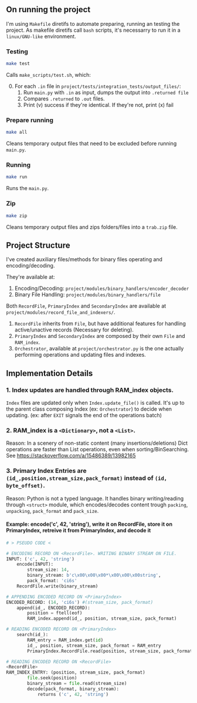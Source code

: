 ## **On running the project**

I'm using `Makefile` diretifs to automate preparing, running an testing the project. 
As makefile diretifs call `bash` scripts, it's necessarry to run it in a `linux/GNU-like` environment. 

### Testing 
```bash
make test 
```
Calls `make_scripts/test.sh`, which: 

0. For each `.in` file in `project/tests/integration_tests/output_files/`: 
    1. Run `main.py` with `.in` as input, dumps the output into `.returned file`
    2. Compares `.returned` to `.out` files. 
    3. Print (v) success if they're identical. If they're not, print (x) fail

### Prepare running
```bash
make all
```

Cleans temporary output files that need to be excluded before running `main.py`. 

### Running
```bash
make run
```

Runs the `main.py`.

### Zip
```bash
make zip
```

Cleans temporary output files and zips folders/files into a `trab.zip` file. 

## Project Structure
I've created auxiliary files/methods for binary files operating and encoding/decoding. 

They're available at:
1. Encoding/Decoding: `project/modules/binary_handlers/encoder_decoder`
2. Binary File Handling: `project/modules/binary_handlers/file`

Both `RecordFile`, `PrimaryIndex` and `SecondaryIndex` are available at `project/modules/record_file_and_indexers/`. 


1. `RecordFile` inherits from `File`, but have additional features for handling active/unactive records (Necessary for deleting).
2. `PrimaryIndex` and `SecondaryIndex` are composed by their own `File` and `RAM_index`.
3. `Orchestrator`, available at `project/orchestrator.py` is the one actually performing operations and updating files and indexes. 

## Implementation Details

### 1. **Index updates are handled through RAM_index objects.** 

`Index` files are updated only when `Index.update_file()` is called. 
It's up to the parent class composing Index (ex: `Orchestrator`)
to decide when updating. (ex: after `EXIT` signals the end of the operations batch)

### 2. **RAM_index is a `<Dictionary>`, not a `<List>`.** 

Reason: In a scenery of non-static content (many insertions/deletions)
Dict operations are faster than List operations, even when sorting/BinSearching.  
See https://stackoverflow.com/a/15486389/13982165


### 3. **Primary Index Entries are `(id_,position,stream_size,pack_format)` instead of `(id, byte_offset)`.**

Reason: Python is not a typed language. It handles binary writing/reading 
through `<struct>` module, which encodes/decodes content trough 
`packing`, `unpacking`, `pack_format` and `pack_size`.

#### **Example: encode('c', 42, 'string'), write it on RecordFile, store it on PrimaryIndex, retreive it from PrimaryIndex, and decode it**

```python
# > PSEUDO CODE <

# ENCODING RECORD ON <RecordFile>. WRITING BINARY STREAM ON FILE. 
INPUT: ('c', 42, 'string')
    encode(INPUT):
        stream_size: 14,
        binary_stream: b'c\x00\x00\x00*\x00\x00\x00string',
        pack_format: 'ci6s'
    RecordFile.write(binary_stream)

# APPENDING ENCODED RECORD ON <PrimaryIndex>
ENCODED_RECORD: (14, 'ci6s') #(stream_size, pack_format)
    append(id_, ENCODED_RECORD):
        position = ftell(eof)
        RAM_index.append(id_, position, stream_size, pack_format)

# READING ENCODED RECORD ON <PrimaryIndex>
    search(id_):
        RAM_entry = RAM_index.get(id)
        id_, position, stream_size, pack_format = RAM_entry
        PrimaryIndex.RecordFile.read(position, stream_size, pack_format)

# READING ENCODED RECORD ON <RecordFile>
<RecordFile>
RAM_INDEX_ENTRY: (position, stream_size, pack_format)
        file.seek(position)
        binary_stream = file.read(stream_size)
        decode(pack_format, binary_stream):
            returns ('c', 42, 'string')
```



